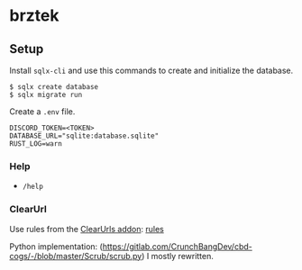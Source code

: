# brztek

## Setup

Install `sqlx-cli` and use this commands to create and initialize the database.

    $ sqlx create database
    $ sqlx migrate run

Create a `.env` file.

    DISCORD_TOKEN=<TOKEN>
    DATABASE_URL="sqlite:database.sqlite"
    RUST_LOG=warn


### Help
- `/help`

### ClearUrl

Use rules from the [ClearUrls addon](https://github.com/ClearURLs/Addon):
[rules](https://rules2.clearurls.xyz/data.minify.json)

Python implementation: (https://gitlab.com/CrunchBangDev/cbd-cogs/-/blob/master/Scrub/scrub.py) I mostly rewritten.